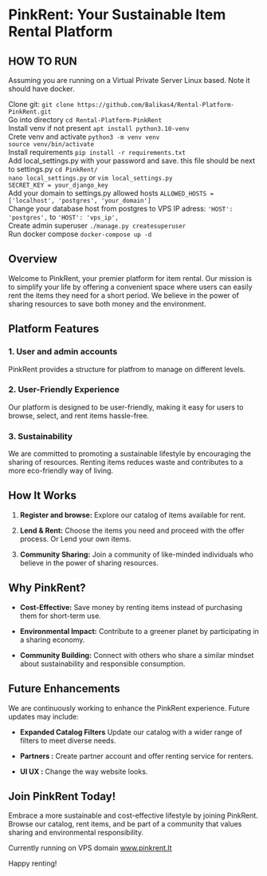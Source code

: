# PinkRent: Your Sustainable Item Rental Platform

## HOW TO RUN

Assuming you are running on a Virtual Private Server Linux based. Note it should have docker. <br>

Clone git:
`git clone https://github.com/Balikas4/Rental-Platform-PinkRent.git`<br>
Go into directory
`cd Rental-Platform-PinkRent`<br>
Install venv if not present
`apt install python3.10-venv`<br>
Crete venv and activate
`python3 -m venv venv`<br>
`source venv/bin/activate`<br>
Install requirements
`pip install -r requirements.txt` <br>
Add local_settings.py with your password and save. this file should be next to settings.py
`cd PinkRent/`<br>
`nano local_settings.py` or `vim local_settings.py`<br>
`SECRET_KEY = your_django_key`<br>
Add your domain to settings.py allowed hosts
`ALLOWED_HOSTS = ['localhost', 'postgres', 'your_domain']`<br>
Change your database host from postgres to VPS IP adress:
`'HOST': 'postgres',` to `'HOST': 'vps_ip',`<br>
Create admin superuser
`./manage.py createsuperuser`<br>
Run docker compose
`docker-compose up -d`<br>

## Overview

Welcome to PinkRent, your premier platform for item rental. Our mission is to simplify your life by offering a convenient space where users can easily rent the items they need for a short period. We believe in the power of sharing resources to save both money and the environment.

## Platform Features

### 1. User and admin accounts

PinkRent provides a structure for platfrom to manage on different levels.

### 2. User-Friendly Experience

Our platform is designed to be user-friendly, making it easy for users to browse, select, and rent items hassle-free.

### 3. Sustainability

We are committed to promoting a sustainable lifestyle by encouraging the sharing of resources. Renting items reduces waste and contributes to a more eco-friendly way of living.

## How It Works

1. **Register and browse:** Explore our catalog of items available for rent.

2. **Lend & Rent:** Choose the items you need and proceed with the offer process. Or Lend your own items.

3. **Community Sharing:** Join a community of like-minded individuals who believe in the power of sharing resources.

## Why PinkRent?

- **Cost-Effective:** Save money by renting items instead of purchasing them for short-term use.

- **Environmental Impact:** Contribute to a greener planet by participating in a sharing economy.

- **Community Building:** Connect with others who share a similar mindset about sustainability and responsible consumption.

## Future Enhancements

We are continuously working to enhance the PinkRent experience. Future updates may include:

- **Expanded Catalog Filters** Update our catalog with a wider range of filters to meet diverse needs.

- **Partners :** Create partner account and offer renting service for renters.

- **UI UX :** Change the way website looks.

## Join PinkRent Today!

Embrace a more sustainable and cost-effective lifestyle by joining PinkRent. Browse our catalog, rent items, and be part of a community that values sharing and environmental responsibility.

Currently running on VPS domain www.pinkrent.lt

Happy renting!
